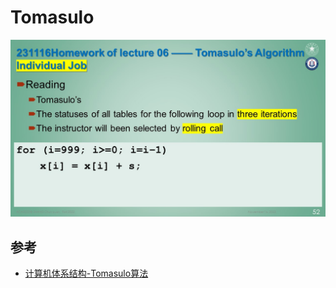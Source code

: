 
# Tomasulo

![image](https://raw.githubusercontent.com/luzhixing12345/archlab/main/img/homework5.jpg)


## 参考

- [计算机体系结构-Tomasulo算法](https://zhuanlan.zhihu.com/p/499978902)